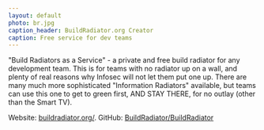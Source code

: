 ```yaml
---
layout: default
photo: br.jpg
caption_header: BuildRadiator.org Creator
caption: Free service for dev teams
---
```


"Build Radiators as a Service" - a private and free build radiator for any development team. This is for teams with no radiator up on a
wall, and plenty of real reasons why Infosec will not let them put one up. There are many much more sophisticated
"Information Radiators" available, but teams can use this one to get to green first, AND STAY THERE, for no outlay (other than the Smart TV).

Website: [buildradiator.org/](https://buildradiator.org/).  GitHub: [BuildRadiator/BuildRadiator](https://github.com/BuildRadiator/BuildRadiator)
